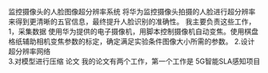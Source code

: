 监控摄像头的人脸图像超分辨率系统
将华为监控摄像头拍摄的人脸进行超分辨率来得到更清晰的五官信息，最终提升人脸识别的准确性。
我主要负责这些工作，
1，采集数据 使用华为提供的电子摄像机，用脚本控制摄像机自动变焦。使用棋盘格纸辅助相机变焦参数的标定，确定满足实验条件图像大小所需的参数。
2.设计超分辨率网络  
3.对模型进行压缩
论文
我的论文有两个工作，第一个工作是
5G智能SLA感知项目
